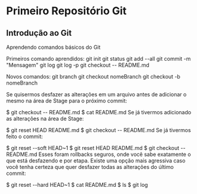 # Primeiro Repositório Git
## Introdução ao Git
Aprendendo comandos básicos do Git

Primeiros comando aprendidos:
	git init
	git status
	git add --all
	git commit -m "Mensagem"
	git log
	git log -p
	git checkout -- README.md

Novos comandos:
	git branch
	git checkout nomeBranch
	git checkout -b nomeBranch



Se quisermos desfazer as alterações em um arquivo antes de adicionar o mesmo na área de Stage para o próximo commit:

$ git checkout -- README.md
$ cat README.md
Se já tivermos adicionado as alterações na área de Stage:

$ git reset HEAD README.md
$ git checkout -- README.md
Se já tivermos feito o commit:

$ git reset --soft HEAD~1
$ git reset HEAD README.md
$ git checkout -- README.md
Esses foram rollbacks seguros, onde você sabe exatamente o que está desfazendo e por etapa. Existe uma opção mais agressiva caso você tenha certeza que quer desfazer todas as alterações do último commit:

$ git reset --hard HEAD~1
$ cat README.md
$ ls
$ git log
